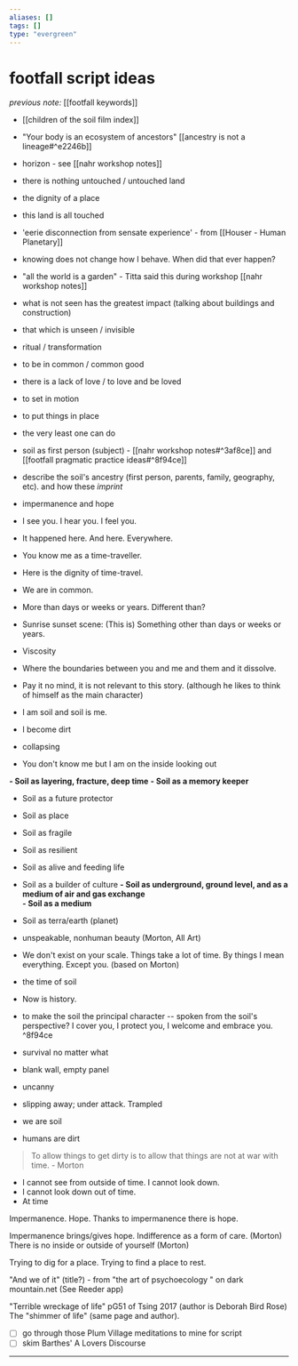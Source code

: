 ```yaml
---
aliases: []
tags: []
type: "evergreen"
---
```


# footfall script ideas

_previous note:_ [[footfall keywords]]

- [[children of the soil film index]]

- "Your body is an ecosystem of ancestors" [[ancestry is not a lineage#^e2246b]]
- horizon - see [[nahr workshop notes]]
- there is nothing untouched / untouched land
- the dignity of a place 
- this land is all touched
- 'eerie disconnection from sensate experience' - from [[Houser - Human Planetary]]
- knowing does not change how I behave. When did that ever happen? 
- "all the world is a garden" - Titta said this during workshop [[nahr workshop notes]]
- what is not seen has the greatest impact (talking about buildings and construction)
- that which is unseen / invisible
- ritual / transformation
- to be in common / common good
- there is a lack of love / to love and be loved
- to set in motion 
- to put things in place
- the very least one can do
- soil as first person (subject) - [[nahr workshop notes#^3af8ce]] and [[footfall pragmatic practice ideas#^8f94ce]]
- describe the soil's ancestry (first person, parents, family, geography, etc). and how these _imprint_
- impermanence and hope
- I see you. I hear you. I feel you.
- It happened here. And here. Everywhere.
- You know me as a time-traveller.
- Here is the dignity of time-travel.
- We are in common.

- More than days or weeks or years. Different than?
- Sunrise sunset scene: (This is) Something other than days or weeks or years. 
- Viscosity 
- Where the boundaries between you and me and them and it dissolve. 
- Pay it no mind, it is not relevant to this story. (although he likes to think of himself as the main character)
- I am soil and soil is me.
- I become dirt
- collapsing
- You don't know me but I am on the inside looking out

**- Soil as layering, fracture, deep time**
**- Soil as a memory keeper**
- Soil as a future protector
- Soil as place
- Soil as fragile  
- Soil as resilient
- Soil as alive and feeding life  
- Soil as a builder of culture
**- Soil as underground, ground level, and as a medium of air and gas exchange**  
**- Soil as a medium**
- Soil as terra/earth (planet)


- unspeakable, nonhuman beauty (Morton, All Art)
- We don't exist on your scale. Things take a lot of time. By things I mean everything. Except you. (based on Morton)
- the time of soil
- Now is history. 

- to make the soil the principal character -- spoken from the soil's perspective? I cover you, I protect you, I welcome and embrace you.  ^8f94ce
- survival no matter what
- blank wall, empty panel 
- uncanny
- slipping away; under attack. Trampled

- we are soil
- humans are dirt

> To allow things to get dirty is to allow that things are not at war with time. - Morton

- I cannot see from outside of time. I cannot look down. 
- I cannot look down out of time. 
- At time

Impermanence. Hope. Thanks to impermanence there is hope. 

Impermanence brings/gives hope. 
Indifference as a form of care. (Morton)
There is no inside or outside of yourself (Morton)

Trying to dig for a place. 
Trying to find a place to rest. 

"And we of it" (title?) - from "the art of psychoecology " on dark mountain.net
(See Reeder app)

"Terrible wreckage of life" pG51 of Tsing 2017 (author is Deborah Bird Rose)
The "shimmer of life" (same page and author). 

- [ ] go through those Plum Village meditations to mine for script
- [ ] skim Barthes' A Lovers Discourse

---





